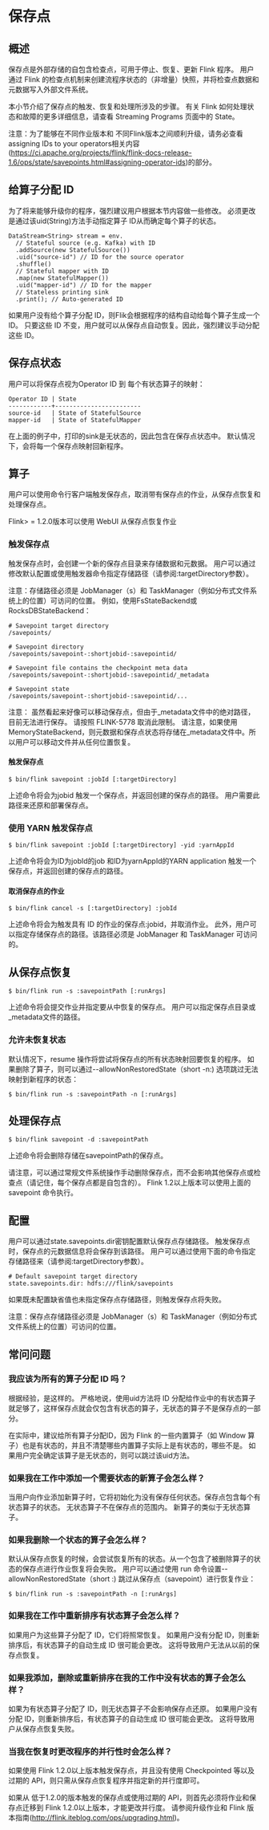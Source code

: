 # 保存点

## 概述
保存点是外部存储的自包含检查点，可用于停止、恢复、更新 Flink 程序。 用户通过 Flink 的检查点机制来创建流程序状态的（非增量）快照，并将检查点数据和元数据写入外部文件系统。

本小节介绍了保存点的触发、恢复和处理所涉及的步骤。 有关 Flink 如何处理状态和故障的更多详细信息，请查看 Streaming Programs 页面中的 State。

注意：为了能够在不同作业版本和 不同Flink版本之间顺利升级，请务必查看assigning IDs to your operators相关内容 (https://ci.apache.org/projects/flink/flink-docs-release-1.6/ops/state/savepoints.html#assigning-operator-ids)的部分。

## 给算子分配 ID

为了将来能够升级你的程序，强烈建议用户根据本节内容做一些修改。 必须更改是通过该uid(String)方法手动指定算子 ID从而确定每个算子的状态。
```
DataStream<String> stream = env.
  // Stateful source (e.g. Kafka) with ID
  .addSource(new StatefulSource())
  .uid("source-id") // ID for the source operator
  .shuffle()
  // Stateful mapper with ID
  .map(new StatefulMapper())
  .uid("mapper-id") // ID for the mapper
  // Stateless printing sink
  .print(); // Auto-generated ID
```

如果用户没有给个算子分配 ID，则Flik会根据程序的结构自动给每个算子生成一个ID。 只要这些 ID 不变，用户就可以从保存点自动恢复。因此，强烈建议手动分配这些 ID。

## 保存点状态
用户可以将保存点视为Operator ID 到 每个有状态算子的映射：
```
Operator ID | State
------------+------------------------
source-id   | State of StatefulSource
mapper-id   | State of StatefulMapper

```

在上面的例子中，打印的sink是无状态的，因此包含在保存点状态中。 默认情况下，会将每一个保存点映射回新程序。

## 算子
用户可以使用命令行客户端触发保存点，取消带有保存点的作业，从保存点恢复和处理保存点。

Flink> = 1.2.0版本可以使用 WebUI 从保存点恢复作业
### 触发保存点
触发保存点时，会创建一个新的保存点目录来存储数据和元数据。 用户可以通过修改默认配置或使用触发器命令指定存储路径（请参阅:targetDirectory参数）。

注意：存储路径必须是 JobManager（s）和 TaskManager（例如分布式文件系统上的位置）可访问的位置。
例如，使用FsStateBackend或RocksDBStateBackend：
```
# Savepoint target directory
/savepoints/

# Savepoint directory
/savepoints/savepoint-:shortjobid-:savepointid/

# Savepoint file contains the checkpoint meta data
/savepoints/savepoint-:shortjobid-:savepointid/_metadata

# Savepoint state
/savepoints/savepoint-:shortjobid-:savepointid/...
```

注意： 虽然看起来好像可以移动保存点，但由于_metadata文件中的绝对路径，目前无法进行保存。 请按照 FLINK-5778 取消此限制。
请注意，如果使用MemoryStateBackend，则元数据和保存点状态将存储在_metadata文件中。所以用户可以移动文件并从任何位置恢复。

#### 触发保存点
```
$ bin/flink savepoint :jobId [:targetDirectory]
```
上述命令将会为jobid 触发一个保存点，并返回创建的保存点的路径。 用户需要此路径来还原和部署保存点。

### 使用 YARN 触发保存点
```
$ bin/flink savepoint :jobId [:targetDirectory] -yid :yarnAppId
```
上述命令将会为ID为jobId的job 和ID为yarnAppId的YARN application 触发一个保存点，并返回创建的保存点的路径。

#### 取消保存点的作业
```
$ bin/flink cancel -s [:targetDirectory] :jobId
```

上述命令将会为触发具有 ID 的作业的保存点:jobid，并取消作业。 此外，用户可以指定存储保存点的路径。该路径必须是 JobManager 和 TaskManager 可访问的。

## 从保存点恢复
```
$ bin/flink run -s :savepointPath [:runArgs]
```

上述命令将会提交作业并指定要从中恢复的保存点。 用户可以指定保存点目录或_metadata文件的路径。

### 允许未恢复状态
默认情况下，resume 操作将尝试将保存点的所有状态映射回要恢复的程序。 如果删除了算子，则可以通过--allowNonRestoredState（short -n:) 选项跳过无法映射到新程序的状态：
```
$ bin/flink run -s :savepointPath -n [:runArgs]
```

## 处理保存点

```
$ bin/flink savepoint -d :savepointPath
```

上述命令将会删除存储在savepointPath的保存点。

请注意，可以通过常规文件系统操作手动删除保存点，而不会影响其他保存点或检查点（请记住，每个保存点都是自包含的）。  Flink 1.2以上版本可以使用上面的 savepoint 命令执行。

## 配置

用户可以通过state.savepoints.dir密钥配置默认保存点存储路径。 触发保存点时，保存点的元数据信息将会保存到该路径。 用户可以通过使用下面的命令指定存储路径来（请参阅:targetDirectory参数）。
```
# Default savepoint target directory
state.savepoints.dir: hdfs:///flink/savepoints
```
如果既未配置缺省值也未指定保存点存储路径，则触发保存点将失败。

注意：保存点存储路径必须是 JobManager（s）和 TaskManager（例如分布式文件系统上的位置）可访问的位置。
## 常问问题

### 我应该为所有的算子分配 ID 吗？

根据经验，是这样的。 严格地说，使用uid方法将 ID 分配给作业中的有状态算子就足够了，这样保存点就会仅包含有状态的算子，无状态的算子不是保存点的一部分。

在实际中，建议给所有算子分配ID，因为 Flink 的一些内置算子（如 Window 算子）也是有状态的，并且不清楚哪些内置算子实际上是有状态的，哪些不是。 如果用户完全确定该算子是无状态的，则可以跳过该uid方法。

### 如果我在工作中添加一个需要状态的新算子会怎么样？

当用户向作业添加新算子时，它将初始化为没有保存任何状态。保存点包含每个有状态算子的状态。 无状态算子不在保存点的范围内。 新算子的类似于无状态算子。

### 如果我删除一个状态的算子会怎么样？

默认从保存点恢复的时候，会尝试恢复所有的状态。从一个包含了被删除算子的状态的保存点进行作业恢复将会失败。
用户可以通过使用 run 命令设置--allowNonRestoredState（short :) 跳过从保存点（savepoint）进行恢复作业：
```
$ bin/flink run -s :savepointPath -n [:runArgs]
```

### 如果我在工作中重新排序有状态算子会怎么样？

如果用户为这些算子分配了 ID，它们将照常恢复。
如果用户没有分配 ID，则重新排序后，有状态算子的自动生成 ID 很可能会更改。 这将导致用户无法从以前的保存点恢复。

### 如果我添加，删除或重新排序在我的工作中没有状态的算子会怎么样？

如果为有状态算子分配了 ID，则无状态算子不会影响保存点还原。
如果用户没有分配 ID，则重新排序后，有状态算子的自动生成 ID 很可能会更改。 这将导致用户从保存点恢复失败。

### 当我在恢复时更改程序的并行性时会怎么样？

如果使用 Flink 1.2.0以上版本触发保存点，并且没有使用 Checkpointed 等以及过期的 API，则只需从保存点恢复程序并指定新的并行度即可。

如果从 低于1.2.0的版本触发的保存点或使用过期的 API，则首先必须将作业和保存点迁移到 Flink 1.2.0以上版本，才能更改并行度。 请参阅升级作业和 Flink 版本指南(http://flink.iteblog.com/ops/upgrading.html)。